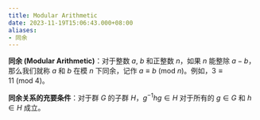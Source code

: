 ```yaml
---
title: Modular Arithmetic
date: 2023-11-19T15:06:43.000+08:00
aliases:
- 同余
---
```


**同余 (Modular Arithmetic)**：对于整数 $a$, $b$ 和正整数 $n$，如果 $n$ 能整除 $a-b$，那么我们就称 $a$ 和 $b$ 在模 $n$ 下同余，记作 $a \equiv b \ (\text{mod}\ n)$。例如，$3 \equiv 11 \ (\text{mod}\ 4)$。

**同余关系的充要条件**：对于群 $G$ 的子群 $H$，$g^{-1}hg \in H$ 对于所有的 $g \in G$ 和 $h \in H$ 成立。